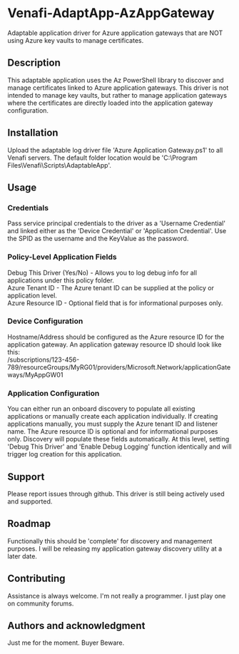 # Venafi-AdaptApp-AzAppGateway
Adaptable application driver for Azure application gateways that are NOT using Azure key vaults to manage certificates.

## Description
This adaptable application uses the Az PowerShell library to discover and manage certificates linked to Azure application gateways. This driver is not intended to manage key vaults, but rather to manage application gateways where the certificates are directly loaded into the application gateway configuration.

## Installation
Upload the adaptable log driver file 'Azure Application Gateway.ps1' to all Venafi servers.
The default folder location would be 'C:\Program Files\Venafi\Scripts\AdaptableApp'.

## Usage

### Credentials
Pass service principal credentials to the driver as a 'Username Credential' and linked either as the 'Device Credential' or 'Application Credential'. Use the SPID as the username and the KeyValue as the password.

### Policy-Level Application Fields
Debug This Driver (Yes/No) - Allows you to log debug info for all applications under this policy folder.  
Azure Tenant ID - The Azure tenant ID can be supplied at the policy or application level.  
Azure Resource ID - Optional field that is for informational purposes only.

### Device Configuration
Hostname/Address should be configured as the Azure resource ID for the application gateway. An application gateway resource ID should look like this:  
/subscriptions/123-456-789/resourceGroups/MyRG01/providers/Microsoft.Network/applicationGateways/MyAppGW01

### Application Configuration
You can either run an onboard discovery to populate all existing applications or manually create each application individually. If creating applications manually, you must supply the Azure tenant ID and listener name. The Azure resource ID is optional and for informational purposes only. Discovery will populate these fields automatically.
At this level, setting 'Debug This Driver' and 'Enable Debug Logging' function identically and will trigger log creation for this application.

## Support
Please report issues through github. This driver is still being actively used and supported.

## Roadmap
Functionally this should be 'complete' for discovery and management purposes. I will be releasing my application gateway discovery utility at a later date.

## Contributing
Assistance is always welcome. I'm not really a programmer. I just play one on community forums.

## Authors and acknowledgment
Just me for the moment. Buyer Beware.

